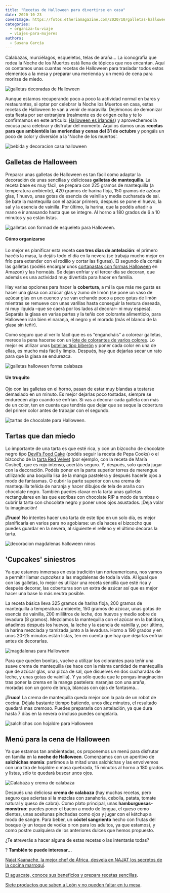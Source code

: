 ```yaml
---
title: "Recetas de Halloween para divertirse en casa"
date: 2020-10-23
coverImage: https://fotos.etheriamagazine.com/2020/10/galletas-halloween.jpg
categories: 
  - organiza-tu-viaje
  - viajes-para-mujeres
authors: 
  - Susana García
---
```


Calabazas, murciélagos, esqueletos, telas de araña… La iconografía que rodea la Noche de 
los Muertos está llena de tópicos que nos encantan. Aquí os contamos unas cuantas 
recetas de Halloween para trasladar todos estos elementos a la mesa y preparar una 
merienda y un menú de cena para morirse de miedo. 

![galletas decoradas de Halloween](https://fotos.etheriamagazine.com/2020/10/galletas-halloween.jpg "Galletas de Halloween. © Freepick")

Aunque estamos recuperando poco a poco la actividad normal en bares y restaurantes, si 
optar por celebrar la Noche los Muertos en casa, estas recetas de Halloween te van a 
venir de maravilla. Dejémonos de demonizar esta fiesta por ser extranjera (realmente es 
de origen celta y te lo confirmamos en este artículo: [Halloween es 
irlandés](https://etheriamagazine.com/2021/10/23/el-origen-halloween-es-irlandes/)) y 
aprovechemos la excusa para celebrar y disfrutar del momento. Aquí os damos unas 
**recetas para que ambientéis las meriendas y cenas del 31 de octubre** y pongáis un 
poco de color y diversión a la 'Noche de los muertos'. 

![bebida y decoracion casa halloween](https://fotos.etheriamagazine.com/2020/10/mesa-decoracion-halloween.jpg "Decoración especial para un Halloween en casa.")

## Galletas de Halloween

Preparar unas galletas de Halloween es tan fácil como adaptar la decoración de unas 
sencillas y deliciosas **galletas de mantequilla**. La receta base es muy fácil, se 
prepara con 225 gramos de mantequilla (a temperatura ambiente), 420 gramos de harina 
floja, 150 gramos de azúcar glas, 1 huevo, unas gotas de esencia de vainilla y media 
cucharada de sal. Se bate la mantequilla con el azúcar primero, después se pone el 
huevo, la sal y la esencia de vainilla. Por último, la harina, que la podéis añadir a 
mano e ir amasando hasta que se integre. Al horno a 180 grados de 6 a 10 minutos y ya 
están listas. 

![galletas con formad de esqueleto para Halloween.](https://fotos.etheriamagazine.com/2020/10/galletas-esqueleto-halloween.jpg "Con un molde de persona se pueden hacer divertidos esqueletos.")

#### Cómo organizarse

Lo mejor es planificar esta receta **con tres días de antelación**: el primero hacéis la 
masa, la dejáis todo el día en la nevera (se trabaja mucho mejor en frío para extender 
con el rodillo y cortar las figuras). El segundo día cortáis las galletas (podéis 
encargar unos [cortapastas con formas Halloween](https://amzn.to/3rORVFy) en Amazon) y 
las horneáis. Se dejan enfriar y el tercer día se decoran, que además es una actividad 
muy divertida para hacer en familia. 

Hay varias opciones para hacer la **cobertura**, a mí la que más me gusta es hacer una 
glasa con azúcar glas y zumo de limón (se pone un vaso de azúcar glas en un cuenco y se 
van echando poco a poco gotas de limón mientras se remueve con unas varillas hasta 
conseguir la textura deseada, ni muy líquida –que se caerá por los lados al decorar– ni 
muy espesa). Separáis la glasa en varias partes y la teñís con colorante alimenticio, 
para Halloween irán bien el naranja, el negro y el morado (más el blanco de la glasa sin 
teñir). 

Como seguro que al ver lo fácil que es os “engancháis” a colorear galletas, merece la 
pena hacerse con un [lote de colorantes de varios colores](https://amzn.to/3QoXTq1). Lo 
mejor es utilizar unas [botellas tipo biberón](https://amzn.to/3jbzAI8) y poner cada 
color en una de ellas, es mucho más fácil y limpio. Después, hay que dejarlas secar un 
rato para que la glasa se endurezca. 

![galletas halloween forma calabaza](https://fotos.etheriamagazine.com/2020/10/galletas-decoracion-halloween.jpg "Galletas decoradas con motivos de Halloween.")

#### Un truquito

Ojo con las galletas en el horno, pasan de estar muy blandas a tostarse demasiado en un 
minuto. Es mejor dejarlas poco tostadas, siempre se endurecen algo cuando se enfrían. Si 
vas a decorar cada galleta con más de un color, ten en cuenta que tendrás que dejar que 
se seque la cobertura del primer color antes de trabajar con el segundo. 

![tartas de chocolate para Halloween.](https://fotos.etheriamagazine.com/2020/10/tarta-halloween.jpg "Tarta de chocolate para Halloween. © Freepick")

## Tartas que dan miedo

Lo importante de una tarta es que esté rica, y con un bizcocho de chocolate negro tipo [Devil’s 
Food Cake](https://pepacooks.com/receta-devil-food-cake-tarta-de-chocolate/) (podéis 
seguir la receta de Pepa Cooks) o el bizcocho de la [tarta Red 
Velvet](https://www.mariacosbel.com/receta-facil-red-velvet-cake-caserol/) (por ejemplo, 
con la receta de María Cosbel), que es rojo intenso, acertáis seguro. Y, después, solo 
queda jugar con la decoración. Podéis poner en la parte superior torres de merengue 
utilizando una boquilla lisa de la manga pastelera y después hacerle ojos a modo de 
fantasmas. O cubrir la parte superior con una crema de mantequilla teñida de naranja y 
hacer dibujos de tela de araña con chocolate negro. También puedes clavar en la tarta 
unas galletas rectangulares en las que escribas con chocolate RIP a modo de tumbas o 
cubrir la tarta con chocolate negro y poner unos ojos asustados. ¡Deja volar tu 
imaginación! 

**¡Truco!** No intentes hacer una tarta de este tipo en un solo día, es mejor 
planificarla en varios para no agobiarse: un día haces el bizcocho que puedes guardar en 
la nevera, al siguiente el relleno y el último decoras la tarta. 

![decoracion magdalenas halloween ninos](https://fotos.etheriamagazine.com/2020/10/magdalenas-decoracion-halloween.jpg "Cupcakes divertidos para Halloween.")

## 'Cupcakes' siniestros

Ya que estamos inmersas en esta tradición tan norteamericana, nos vamos a permitir 
llamar _cupcakes_ a las magdalenas de toda la vida. Al igual que con las galletas, lo 
mejor es utilizar una receta sencilla que esté rica y después decorar, las coberturas 
son un extra de azúcar así que es mejor hacer una base lo más neutra posible. 

La receta básica lleva 325 gramos de harina floja, 200 gramos de mantequilla a 
temperatura ambiente, 150 gramos de azúcar, unas gotas de esencia de vainilla, 200 
mililitros de leche, dos huevos y medio sobre de levadura (8 gramos). Mezclamos la 
mantequilla con el azúcar en la batidora, añadimos después los huevos, la leche y la 
esencia de vainilla y, por último, la harina mezclada y tamizada junto a la levadura. 
Horno a 190 grados y en unos 20-25 minutos están listas, ten en cuenta que hay que 
dejarlas enfriar antes de decorarlas. 

![magdalenas para Halloween](https://fotos.etheriamagazine.com/2020/10/cupcakes-halloween.jpg "Decoración de 'cupcakes' de Halloween. © Freepick")

Para que queden bonitas, vuelve a utilizar los colorantes para teñir una suave crema de 
mantequilla (se hace con la misma cantidad de mantequilla que de azúcar glas, una pizca 
de sal, que disuelves en dos cucharadas de leche, y unas gotas de vainilla). Y ya sólo 
queda que le pongas imaginación tras poner la crema en la manga pastelera: naranjas con 
una araña, moradas con un gorro de bruja, blancas con ojos de fantasma… 

**¡Truco!** La crema de mantequilla queda mejor con la pala de un robot de cocina. 
Déjala bastante tiempo batiendo, unos diez minutos, el resultado quedará mas cremoso. 
Puedes prepararla con antelación, ya que dura hasta 7 días en la nevera o incluso puedes 
congelarla. 

![salchichas con hojaldre para Halloween](https://fotos.etheriamagazine.com/2020/10/momias-salchichas-halloween.jpg "Aperitivo de salchichas Halloween. © Freepick")

## Menú para la cena de Halloween

Ya que estamos tan ambientadas, os proponemos un menú para disfrutar en familia en la 
**noche de Halloween**. Comenzamos con un aperitivo de **salchichas momia**: partimos a 
la mitad unas salchichas y las envolvemos con una tira de hojaldre o masa quebrada, 15 
minutos al horno a 180 grados y listas, sólo te quedará buscar unos ojos. 

![Calabaza y crema de calabaza](https://fotos.etheriamagazine.com/2020/10/crema-calabaza-halloween.jpg "Crema de calabaza. © Freepick")

Después una deliciosa **crema de calabaza** (hay muchas recetas, pero seguro que 
aciertas si la mezclas con zanahoria, cebolla, patata, tomate natural y queso de cabra). 
Como plato principal, unas **hamburguesas-monstruo**: puedes poner el bacon a modo de 
lengua, el queso como dientes, unas aceitunas pinchadas como ojos y jugar con el kétchup 
a modo de sangre. Para beber, un **cóctel sangriento** hecho con frutas del bosque (y un 
toque de vodka o ron para los adultos, ya que estamos), y como postre cualquiera de los 
anteriores dulces que hemos propuesto. 

¿Te atreverás a hacer alguna de estas recetas o las intentarás todas? 

? **También te puede interesar...** 

[Najat Kaanache, la mejor chef de África, desvela en NAJAT los secretos de la cocina 
marroquí](https://etheriamagazine.com/2021/02/04/najat-libro-cocina-marroqui-chef-najat-kaanache/). 

[El aguacate, conoce sus beneficios y prepara recetas 
sencillas](https://etheriamagazine.com/2021/01/26/aguacate-beneficios-y-recetas-bajas-en-calorias/). 

[Siete productos que saben a León y no pueden faltar en tu 
mesa](https://etheriamagazine.com/2021/08/23/productos-gastronomia-leon/).
